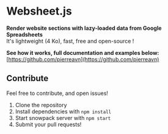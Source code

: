 # Websheet.js

**Render website sections with lazy-loaded data from Google Spreadsheets**  
It's lightweight (4 Ko), fast, free and open-source !  
  
**See how it works, full documentation and examples below:**  
[https://github.com/pierreavn](https://github.com/pierreavn)

## Contribute
Feel free to contribute, and open issues!
1. Clone the repository
2. Install dependencies with `npm install`
3. Start snowpack server with `npm start`
4. Submit your pull requests!